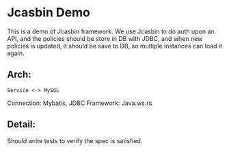 # Jcasbin Demo

This is a demo of Jcasbin framework.
We use Jcasbin to do auth upon an API,
and the policies should be store in DB with JDBC,
and when new policies is updated, it should be save to DB,
so multiple instances can load it again.

## Arch:

```
Service <-> MySQL 
```

Connection: Mybatis, JDBC
Framework: Java.ws.rs

## Detail:

Should write tests to verify the spec is satisfied.

